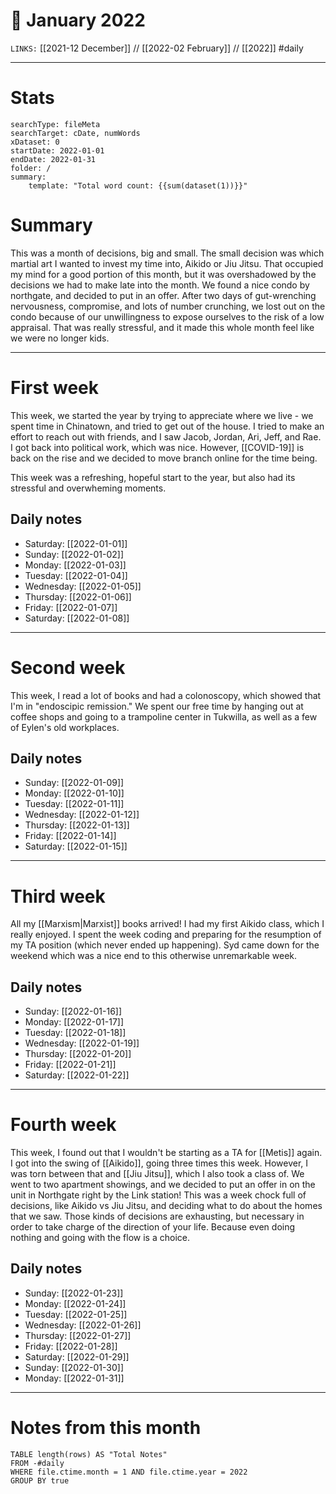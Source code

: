 # 📅 January 2022
`LINKS:` [[2021-12 December]] // [[2022-02 February]] // [[2022]]
#daily 

---
# Stats
```tracker
searchType: fileMeta
searchTarget: cDate, numWords
xDataset: 0
startDate: 2022-01-01
endDate: 2022-01-31
folder: /
summary:
    template: "Total word count: {{sum(dataset(1))}}"
```

# Summary
This was a month of decisions, big and small. The small decision was which martial art I wanted to invest my time into, Aikido or Jiu Jitsu. That occupied my mind for a good portion of this month, but it was overshadowed by the decisions we had to make late into the month. We found a nice condo by northgate, and decided to put in an offer. After two days of gut-wrenching nervousness, compromise, and lots of number crunching, we lost out on the condo because of our unwillingness to expose ourselves to the risk of a low appraisal. That was really stressful, and it made this whole month feel like we were no longer kids. 

---
# First week
This week, we started the year by trying to appreciate where we live - we spent time in Chinatown, and tried to get out of the house. I tried to make an effort to reach out with friends, and I saw Jacob, Jordan, Ari, Jeff, and Rae. I got back into political work, which was nice. However, [[COVID-19]] is back on the rise and we decided to move branch online for the time being. 

This week was a refreshing, hopeful start to the year, but also had its stressful and overwheming moments. 

## Daily notes
- Saturday: [[2022-01-01]]
- Sunday: [[2022-01-02]]
- Monday: [[2022-01-03]]
- Tuesday: [[2022-01-04]]
- Wednesday: [[2022-01-05]]
- Thursday: [[2022-01-06]]
- Friday: [[2022-01-07]]
- Saturday: [[2022-01-08]]

---
# Second week
This week, I read a lot of books and had a colonoscopy, which showed that I'm in "endoscipic remission." We spent our free time by hanging out at coffee shops and going to a trampoline center in Tukwilla, as well as a few of Eylen's old workplaces. 

## Daily notes
- Sunday: [[2022-01-09]]
- Monday: [[2022-01-10]]
- Tuesday: [[2022-01-11]]
- Wednesday: [[2022-01-12]]
- Thursday: [[2022-01-13]]
- Friday: [[2022-01-14]]
- Saturday: [[2022-01-15]]

---
# Third week
All my [[Marxism|Marxist]] books arrived! I had my first Aikido class, which I really enjoyed. I spent the week coding and preparing for the resumption of my TA position (which never ended up happening). Syd came down for the weekend which was a nice end to this otherwise unremarkable week. 

## Daily notes
- Sunday: [[2022-01-16]]
- Monday: [[2022-01-17]]
- Tuesday: [[2022-01-18]]
- Wednesday: [[2022-01-19]]
- Thursday: [[2022-01-20]]
- Friday: [[2022-01-21]]
- Saturday: [[2022-01-22]]

---
# Fourth week
This week, I found out that I wouldn't be starting as a TA for [[Metis]] again. I got into the swing of [[Aikido]], going three times this week. However, I was torn between that and [[Jiu Jitsu]], which I also took a class of. We went to two apartment showings, and we decided to put an offer in on the unit in Northgate right by the Link station! This was a week chock full of decisions, like Aikido vs Jiu Jitsu, and deciding what to do about the homes that we saw. Those kinds of decisions are exhausting, but necessary in order to take charge of the direction of your life. Because even doing nothing and going with the flow is a choice. 

## Daily notes
- Sunday: [[2022-01-23]]
- Monday: [[2022-01-24]]
- Tuesday: [[2022-01-25]]
- Wednesday: [[2022-01-26]]
- Thursday: [[2022-01-27]]
- Friday: [[2022-01-28]]
- Saturday: [[2022-01-29]]
- Sunday: [[2022-01-30]]
- Monday: [[2022-01-31]]

---
# Notes from this month
```dataview
TABLE length(rows) AS "Total Notes"
FROM -#daily
WHERE file.ctime.month = 1 AND file.ctime.year = 2022
GROUP BY true
```